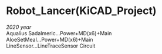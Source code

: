 # Robot_Lancer(KiCAD_Project)

*2020 year* <br>
Aqualius Sadalmeric...Power+MD(x6)+Main <br>
AloeSetMeal...Power+MD(x6)+Main <br>
LineSensor...LineTraceSensor Circuit <br>
